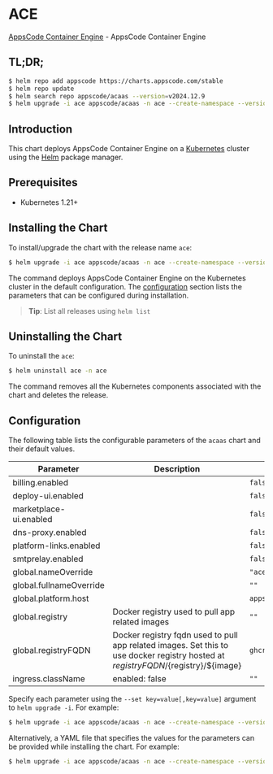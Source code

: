 # ACE

[AppsCode Container Engine](https://github.com/appscode-cloud) - AppsCode Container Engine

## TL;DR;

```bash
$ helm repo add appscode https://charts.appscode.com/stable
$ helm repo update
$ helm search repo appscode/acaas --version=v2024.12.9
$ helm upgrade -i ace appscode/acaas -n ace --create-namespace --version=v2024.12.9
```

## Introduction

This chart deploys AppsCode Container Engine on a [Kubernetes](http://kubernetes.io) cluster using the [Helm](https://helm.sh) package manager.

## Prerequisites

- Kubernetes 1.21+

## Installing the Chart

To install/upgrade the chart with the release name `ace`:

```bash
$ helm upgrade -i ace appscode/acaas -n ace --create-namespace --version=v2024.12.9
```

The command deploys AppsCode Container Engine on the Kubernetes cluster in the default configuration. The [configuration](#configuration) section lists the parameters that can be configured during installation.

> **Tip**: List all releases using `helm list`

## Uninstalling the Chart

To uninstall the `ace`:

```bash
$ helm uninstall ace -n ace
```

The command removes all the Kubernetes components associated with the chart and deletes the release.

## Configuration

The following table lists the configurable parameters of the `acaas` chart and their default values.

|        Parameter        |                                                             Description                                                              |           Default           |
|-------------------------|--------------------------------------------------------------------------------------------------------------------------------------|-----------------------------|
| billing.enabled         |                                                                                                                                      | <code>false</code>          |
| deploy-ui.enabled       |                                                                                                                                      | <code>false</code>          |
| marketplace-ui.enabled  |                                                                                                                                      | <code>false</code>          |
| dns-proxy.enabled       |                                                                                                                                      | <code>false</code>          |
| platform-links.enabled  |                                                                                                                                      | <code>false</code>          |
| smtprelay.enabled       |                                                                                                                                      | <code>false</code>          |
| global.nameOverride     |                                                                                                                                      | <code>"ace"</code>          |
| global.fullnameOverride |                                                                                                                                      | <code>""</code>             |
| global.platform.host    |                                                                                                                                      | <code>appscode.ninja</code> |
| global.registry         | Docker registry used to pull app related images                                                                                      | <code>""</code>             |
| global.registryFQDN     | Docker registry fqdn used to pull app related images. Set this to use docker registry hosted at ${registryFQDN}/${registry}/${image} | <code>ghcr.io</code>        |
| ingress.className       | enabled: false                                                                                                                       | <code>""</code>             |


Specify each parameter using the `--set key=value[,key=value]` argument to `helm upgrade -i`. For example:

```bash
$ helm upgrade -i ace appscode/acaas -n ace --create-namespace --version=v2024.12.9 --set global.nameOverride="ace"
```

Alternatively, a YAML file that specifies the values for the parameters can be provided while
installing the chart. For example:

```bash
$ helm upgrade -i ace appscode/acaas -n ace --create-namespace --version=v2024.12.9 --values values.yaml
```
